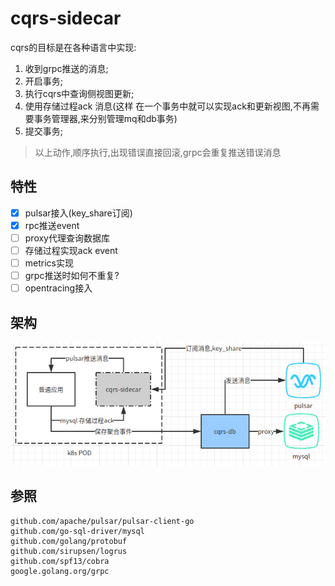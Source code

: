 # cqrs-sidecar

cqrs的目标是在各种语言中实现:

1. 收到grpc推送的消息;
2. 开启事务;
3. 执行cqrs中查询侧视图更新;
4. 使用存储过程ack 消息(这样 在一个事务中就可以实现ack和更新视图,不再需要事务管理器,来分别管理mq和db事务)
5. 提交事务;

> 以上动作,顺序执行,出现错误直接回滚,grpc会重复推送错误消息

## 特性

- [x] pulsar接入(key_share订阅)
- [x] rpc推送event
- [ ] proxy代理查询数据库
- [ ] 存储过程实现ack event
- [ ] metrics实现
- [ ] grpc推送时如何不重复?
- [ ] opentracing接入

## 架构

![](./document/img_1.png)

## 参照

```shell
github.com/apache/pulsar/pulsar-client-go
github.com/go-sql-driver/mysql
github.com/golang/protobuf
github.com/sirupsen/logrus
github.com/spf13/cobra
google.golang.org/grpc
```

